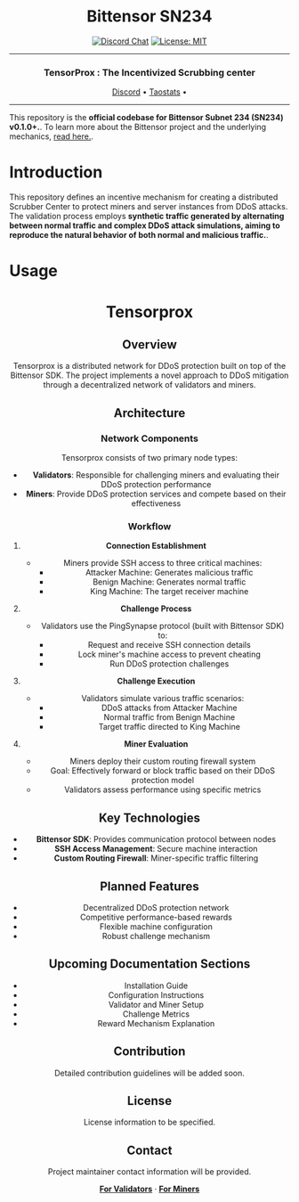 <div align="center">

# **Bittensor SN234** <!-- omit in toc -->
[![Discord Chat](https://img.shields.io/discord/308323056592486420.svg)](https://discord.gg/bittensor)
[![License: MIT](https://img.shields.io/badge/License-MIT-yellow.svg)](https://opensource.org/licenses/MIT)

---

### TensorProx : The Incentivized Scrubbing center <!-- omit in toc -->

[Discord](https://discord.gg/bittensor) • [Taostats](https://taostats.io/) •

</div>

---

This repository is the **official codebase for Bittensor Subnet 234 (SN234) v0.1.0+.**. To learn more about the Bittensor project and the underlying mechanics, [read here.](https://docs.bittensor.com/).

# Introduction

This repository defines an incentive mechanism for creating a distributed Scrubber Center to protect miners and server instances from DDoS attacks.
The validation process employs **synthetic traffic generated by alternating between normal traffic and complex DDoS attack simulations, aiming to reproduce the natural behavior of both normal and malicious traffic.**.


</div>

# Usage

<div align="center">

# Tensorprox

## Overview

Tensorprox is a distributed network for DDoS protection built on top of the Bittensor SDK. The project implements a novel approach to DDoS mitigation through a decentralized network of validators and miners.

## Architecture

### Network Components

Tensorprox consists of two primary node types:
- **Validators**: Responsible for challenging miners and evaluating their DDoS protection performance
- **Miners**: Provide DDoS protection services and compete based on their effectiveness

### Workflow

1. **Connection Establishment**
   - Miners provide SSH access to three critical machines:
     * Attacker Machine: Generates malicious traffic
     * Benign Machine: Generates normal traffic
     * King Machine: The target receiver machine

2. **Challenge Process**
   - Validators use the PingSynapse protocol (built with Bittensor SDK) to:
     * Request and receive SSH connection details
     * Lock miner's machine access to prevent cheating
     * Run DDoS protection challenges

3. **Challenge Execution**
   - Validators simulate various traffic scenarios:
     * DDoS attacks from Attacker Machine
     * Normal traffic from Benign Machine
     * Target traffic directed to King Machine

4. **Miner Evaluation**
   - Miners deploy their custom routing firewall system
   - Goal: Effectively forward or block traffic based on their DDoS protection model
   - Validators assess performance using specific metrics

## Key Technologies

- **Bittensor SDK**: Provides communication protocol between nodes
- **SSH Access Management**: Secure machine interaction
- **Custom Routing Firewall**: Miner-specific traffic filtering

## Planned Features

- Decentralized DDoS protection network
- Competitive performance-based rewards
- Flexible machine configuration
- Robust challenge mechanism

## Upcoming Documentation Sections

- Installation Guide
- Configuration Instructions
- Validator and Miner Setup
- Challenge Metrics
- Reward Mechanism Explanation

## Contribution

Detailed contribution guidelines will be added soon.

## License

License information to be specified.

## Contact

Project maintainer contact information will be provided.

**[For Validators](./assets/validator.md)** · **[For Miners](./assets/miner.md)**


</div>
